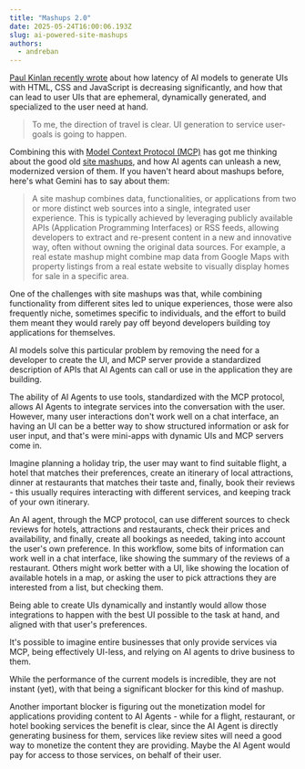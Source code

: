 ```yaml
---
title: "Mashups 2.0"
date: 2025-05-24T16:00:06.193Z
slug: ai-powered-site-mashups
authors:
  - andreban
---
```


[Paul Kinlan recently wrote][1] about how latency of AI models to generate UIs with HTML, CSS and JavaScript is decreasing significantly, and how that can lead to user UIs that are ephemeral, dynamically generated, and specialized to the user need at hand.

> To me, the direction of travel is clear. UI generation to service user-goals is going to happen.

Combining this with [Model Context Protocol (MCP)][3] has got me thinking about the good old [site mashups][4], and how AI agents can unleash a new, modernized version of them. If you haven't heard about mashups before, here's what Gemini has to say about them:

> A site mashup combines data, functionalities, or applications from two or more distinct web sources into a single, integrated user experience. This is typically achieved by leveraging publicly available APIs (Application Programming Interfaces) or RSS feeds, allowing developers to extract and re-present content in a new and innovative way, often without owning the original data sources. For example, a real estate mashup might combine map data from Google Maps with property listings from a real estate website to visually display homes for sale in a specific area.

One of the challenges with site mashups was that, while combining functionality from different sites led to unique experiences, those were also frequently niche, sometimes specific to individuals, and the effort to build them meant they would rarely pay off beyond developers building toy applications for themselves.

AI models solve this particular problem by removing the need for a developer to create the UI, and MCP server provide a standardized description of APIs that AI Agents can call or use in the application they are building.

The ability of AI Agents to use tools, standardized with the MCP protocol, allows AI Agents to integrate services into the conversation with the user. However, many user interactions don't work well on a chat interface, an having an UI can be a better way to show structured information or ask for user input, and that's were mini-apps with dynamic UIs and MCP servers come in.

Imagine planning a holiday trip, the user may want to find suitable flight, a hotel that matches their preferences, create an itinerary of local attractions, dinner at restaurants that matches their taste and, finally, book their reviews - this usually requires interacting with different services, and keeping track of your own itinerary.

An AI agent, through the MCP protocol, can use different sources to check reviews for hotels, attractions and restaurants, check their prices and availability, and finally, create all bookings as needed, taking into account the user's own preference. In this workflow, some bits of information can work well in a chat interface, like showing the summary of the reviews of a restaurant. Others might work better with a UI, like showing the location of available hotels in a map, or asking the user to pick attractions they are interested from a list, but checking them.

Being able to create UIs dynamically and instantly would allow those integrations to happen with the best UI possible to the task at hand, and aligned with that user's preferences.

It's possible to imagine entire businesses that only provide services via MCP, being effectively UI-less, and relying on AI agents to drive business to them.

While the performance of the current models is incredible, they are not instant (yet), with that being a significant blocker for this kind of mashup.

Another important blocker is figuring out the monetization model for applications providing content to AI Agents - while for a flight, restaurant, or hotel booking services the benefit is clear, since the AI Agent is directly generating business for them, services like review sites will need a good way to monetize the content they are providing. Maybe the AI Agent would pay for access to those services, on behalf of their user.

[1]: https://aifoc.us/latency/
[3]: https://en.wikipedia.org/wiki/Model_Context_Protocol
[4]: https://en.wikipedia.org/wiki/Mashup_(web_application_hybrid)
